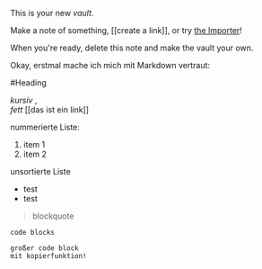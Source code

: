This is your new *vault*.

Make a note of something, [[create a link]], or try [the Importer](https://help.obsidian.md/Plugins/Importer)!

When you're ready, delete this note and make the vault your own.

Okay, erstmal mache ich mich mit Markdown vertraut: 

#Heading

*kursiv* ,  
_fett_
[[das ist ein link]]

nummerierte Liste: 
1. item 1 
2. item 2

unsortierte Liste
- test
- test

> blockquote

`code blocks`
```
großer code block
mit kopierfunktion!
```

